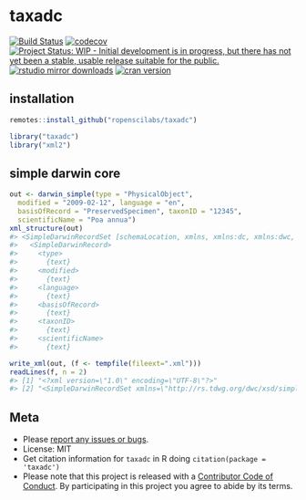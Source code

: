 taxadc
====



[![Build Status](https://travis-ci.org/ropenscilabs/taxadc.svg?branch=master)](https://travis-ci.org/ropenscilabs/taxadc)
[![codecov](https://codecov.io/gh/ropenscilabs/taxadc/branch/master/graph/badge.svg)](https://codecov.io/gh/ropenscilabs/taxadc)
[![Project Status: WIP - Initial development is in progress, but there has not yet been a stable, usable release suitable for the public.](http://www.repostatus.org/badges/latest/wip.svg)](http://www.repostatus.org/#wip)
[![rstudio mirror downloads](http://cranlogs.r-pkg.org/badges/taxadc)](https://github.com/metacran/cranlogs.app)
[![cran version](http://www.r-pkg.org/badges/version/taxadc)](https://cran.r-project.org/package=taxadc)

## installation


```r
remotes::install_github("ropenscilabs/taxadc")
```


```r
library("taxadc")
library("xml2")
```

## simple darwin core


```r
out <- darwin_simple(type = "PhysicalObject", 
  modified = "2009-02-12", language = "en", 
  basisOfRecord = "PreservedSpecimen", taxonID = "12345", 
  scientificName = "Poa annua")
xml_structure(out)
#> <SimpleDarwinRecordSet [schemaLocation, xmlns, xmlns:dc, xmlns:dwc, xmlns:xsi]>
#>   <SimpleDarwinRecord>
#>     <type>
#>       {text}
#>     <modified>
#>       {text}
#>     <language>
#>       {text}
#>     <basisOfRecord>
#>       {text}
#>     <taxonID>
#>       {text}
#>     <scientificName>
#>       {text}
```


```r
write_xml(out, (f <- tempfile(fileext=".xml")))
readLines(f, n = 2)
#> [1] "<?xml version=\"1.0\" encoding=\"UTF-8\"?>"                                                                                                                                                                                                                                                                                 
#> [2] "<SimpleDarwinRecordSet xmlns=\"http://rs.tdwg.org/dwc/xsd/simpledarwincore/\" xmlns:dc=\"http://purl.org/dc/terms/\" xmlns:dwc=\"http://rs.tdwg.org/dwc/terms/\" xmlns:xsi=\"http://www.w3.org/2001/XMLSchema-instance\" xsi:schemaLocation=\"http://rs.tdwg.org/dwc/xsd/simpledarwincore/ ../../xsd/tdwg_dwc_simple.xsd\">"
```

## Meta

* Please [report any issues or bugs](https://github.com/ropenscilabs/taxadc/issues).
* License: MIT
* Get citation information for `taxadc` in R doing `citation(package = 'taxadc')`
* Please note that this project is released with a [Contributor Code of Conduct](CODE_OF_CONDUCT.md). By participating in this project you agree to abide by its terms.
